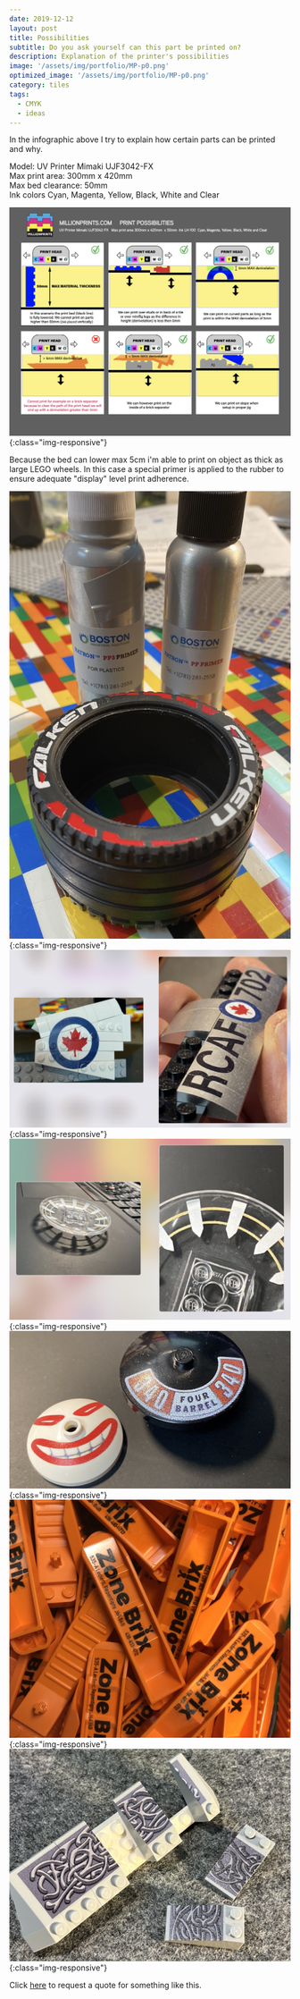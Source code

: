 ```yaml
---
date: 2019-12-12
layout: post
title: Possibilities 
subtitle: Do you ask yourself can this part be printed on? 
description: Explanation of the printer's possibilities
image: '/assets/img/portfolio/MP-p0.png'
optimized_image: '/assets/img/portfolio/MP-p0.png'
category: tiles
tags:
  - CMYK
  - ideas
---
```


In the infographic above I try to explain how certain parts can be printed and why.

Model: UV Printer Mimaki UJF3042-FX   
Max print area: 300mm x 420mm  
Max bed clearance: 50mm  
Ink colors Cyan, Magenta, Yellow, Black, White and Clear 
 

![other view](/assets/img/portfolio/MP-p0.png){:class="img-responsive"}

Because the bed can lower max 5cm i'm able to print on object as thick as large LEGO wheels.  In this case a special primer is applied to the rubber to ensure adequate "display" level print adherence. 

![other view](/assets/img/portfolio/MP-p1.png){:class="img-responsive"}
![other view](/assets/img/portfolio/MP-p2.png){:class="img-responsive"} 
![other view](/assets/img/portfolio/MP-p3.png){:class="img-responsive"}
![other view](/assets/img/portfolio/MP-p4.png){:class="img-responsive"}
![other view](/assets/img/portfolio/MP-p5.png){:class="img-responsive"}
![other view](/assets/img/portfolio/MP-p6.png){:class="img-responsive"}




Click [here](https://millionprints.com/contact/) to request a quote for something like this.